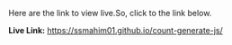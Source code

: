 Here are the link to view live.So, click to the link below.

**Live Link:** https://ssmahim01.github.io/count-generate-js/
